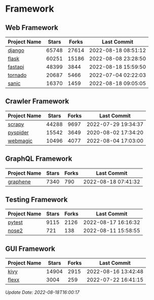 # Framework

## Web Framework
| Project Name | Stars | Forks | Last Commit |
| ------------ | ----- | ----- | ----------- |
| [django](https://github.com/django/django) | 65748 | 27614 | 2022-08-18 08:51:12 |
| [flask](https://github.com/pallets/flask) | 60251 | 15186 | 2022-08-08 23:28:50 |
| [fastapi](https://github.com/tiangolo/fastapi) | 48399 | 3844 | 2022-08-18 15:59:50 |
| [tornado](https://github.com/tornadoweb/tornado) | 20687 | 5466 | 2022-07-04 02:22:03 |
| [sanic](https://github.com/sanic-org/sanic) | 16370 | 1459 | 2022-08-18 09:05:05 |

## Crawler Framework
| Project Name | Stars | Forks | Last Commit |
| ------------ | ----- | ----- | ----------- |
| [scrapy](https://github.com/scrapy/scrapy) | 44288 | 9697 | 2022-07-29 19:34:37 |
| [pyspider](https://github.com/binux/pyspider) | 15542 | 3649 | 2020-08-02 17:34:20 |
| [webmagic](https://github.com/code4craft/webmagic) | 10496 | 4077 | 2022-08-04 17:03:00 |

## GraphQL Framework
| Project Name | Stars | Forks | Last Commit |
| ------------ | ----- | ----- | ----------- |
| [graphene](https://github.com/graphql-python/graphene) | 7340 | 790 | 2022-08-18 07:41:32 |

## Testing Framework
| Project Name | Stars | Forks | Last Commit |
| ------------ | ----- | ----- | ----------- |
| [pytest](https://github.com/pytest-dev/pytest) | 9115 | 2126 | 2022-08-17 16:16:32 |
| [nose2](https://github.com/nose-devs/nose2) | 721 | 138 | 2022-08-11 15:58:55 |

## GUI Framework
| Project Name | Stars | Forks | Last Commit |
| ------------ | ----- | ----- | ----------- |
| [kivy](https://github.com/kivy/kivy) | 14904 | 2915 | 2022-08-16 13:42:48 |
| [flexx](https://github.com/flexxui/flexx) | 3004 | 259 | 2022-07-22 16:41:15 |

*Update Date: 2022-08-18T16:00:17*